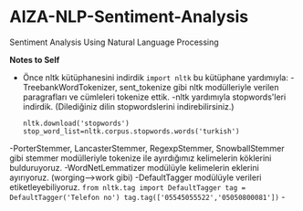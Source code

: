 # AIZA-NLP-Sentiment-Analysis
Sentiment Analysis Using Natural Language Processing

**Notes to Self**
- Önce nltk kütüphanesini indirdik `import nltk` bu kütüphane yardımıyla:
-TreebankWordTokenizer, sent_tokenize gibi nltk modülleriyle verilen paragrafları ve cümleleri tokenize ettik.
-nltk yardımıyla stopwords'leri indirdik. (Dilediğiniz dilin stopwordslerini indirebilirsiniz.)
    ```
    nltk.download('stopwords')
    stop_word_list=nltk.corpus.stopwords.words('turkish')
    ```
-PorterStemmer, LancasterStemmer, RegexpStemmer, SnowballStemmer gibi stemmer modülleriyle tokenize ile ayırdığımız kelimelerin köklerini bulduruyoruz.
-WordNetLemmatizer modülüyle kelimelerin eklerini ayırıyoruz. (worging-->work gibi)
-DefaultTagger  modülüyle verileri etiketleyebiliyoruz.
     ```
    from nltk.tag import DefaultTagger
    tag = DefaultTagger('Telefon no')
    tag.tag(['05545055522','05050800081'])
    ```
    -
